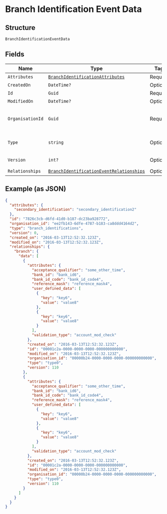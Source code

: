 
# Branch Identification Event Data

## Structure

`BranchIdentificationEventData`

## Fields

| Name | Type | Tags | Description |
|  --- | --- | --- | --- |
| `Attributes` | [`BranchIdentificationAttributes`](../../doc/models/branch-identification-attributes.md) | Required | - |
| `CreatedOn` | `DateTime?` | Optional | - |
| `Id` | `Guid` | Required | Unique resource ID |
| `ModifiedOn` | `DateTime?` | Optional | - |
| `OrganisationId` | `Guid` | Required | Unique ID of the organisation this resource is created by |
| `Type` | `string` | Optional | Type of this resource, always branch_identifications |
| `Version` | `int?` | Optional | Version number<br>**Constraints**: `>= 0` |
| `Relationships` | [`BranchIdentificationEventRelationships`](../../doc/models/branch-identification-event-relationships.md) | Optional | - |

## Example (as JSON)

```json
{
  "attributes": {
    "secondary_identification": "secondary_identification2"
  },
  "id": "7826c3cb-d6fd-41d0-b187-dc23ba928772",
  "organisation_id": "ee2fb143-6dfe-4787-b183-ca8ddd4164d2",
  "type": "branch_identifications",
  "version": 0,
  "created_on": "2016-03-13T12:52:32.123Z",
  "modified_on": "2016-03-13T12:52:32.123Z",
  "relationships": {
    "branch": {
      "data": [
        {
          "attributes": {
            "acceptance_qualifier": "some_other_time",
            "bank_id": "bank_id6",
            "bank_id_code": "bank_id_code4",
            "reference_mask": "reference_mask4",
            "user_defined_data": [
              {
                "key": "key6",
                "value": "value8"
              },
              {
                "key": "key6",
                "value": "value8"
              }
            ],
            "validation_type": "account_mod_check"
          },
          "created_on": "2016-03-13T12:52:32.123Z",
          "id": "00001c2a-0000-0000-0000-000000000000",
          "modified_on": "2016-03-13T12:52:32.123Z",
          "organisation_id": "00000b24-0000-0000-0000-000000000000",
          "type": "type0",
          "version": 110
        },
        {
          "attributes": {
            "acceptance_qualifier": "some_other_time",
            "bank_id": "bank_id6",
            "bank_id_code": "bank_id_code4",
            "reference_mask": "reference_mask4",
            "user_defined_data": [
              {
                "key": "key6",
                "value": "value8"
              },
              {
                "key": "key6",
                "value": "value8"
              }
            ],
            "validation_type": "account_mod_check"
          },
          "created_on": "2016-03-13T12:52:32.123Z",
          "id": "00001c2a-0000-0000-0000-000000000000",
          "modified_on": "2016-03-13T12:52:32.123Z",
          "organisation_id": "00000b24-0000-0000-0000-000000000000",
          "type": "type0",
          "version": 110
        }
      ]
    }
  }
}
```

